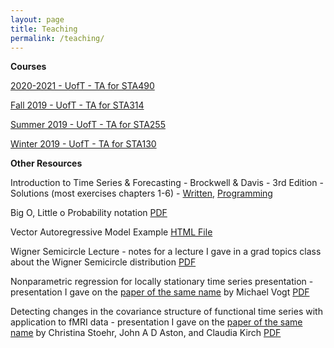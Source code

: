 ```yaml
---
layout: page
title: Teaching
permalink: /teaching/
---
```


**Courses**

<a href="https://daveveitch.github.io/teaching/2020Y-STA490/">2020-2021 - UofT - TA for STA490</a>

<a href="https://daveveitch.github.io/teaching/2019F-STA314/">Fall 2019 - UofT - TA for STA314</a>

<a href="https://daveveitch.github.io/teaching/2019S-STA255/">Summer 2019 - UofT - TA for STA255</a>

<a href="https://daveveitch.github.io/teaching/2019S-STA130/">Winter 2019 - UofT - TA for STA130</a>

**Other Resources**

Introduction to Time Series & Forecasting - Brockwell & Davis - 3rd Edition - Solutions (most exercises chapters 1-6) - <a href="https://drive.google.com/open?id=14kxV2Gnkv1iE-HgxCBPelCWcZeRe_8R7">Written</a>, <a href="https://github.com/daveveitch/UofT/tree/master/Time%20Series%20Reading%20Course/BD%20Exercises">Programming</a>

Big O, Little o Probability notation <a href="https://drive.google.com/file/d/1D5iYrDKfL68s2z0-FUUfftrV79G0bPu-/view?usp=sharing">PDF</a> 

Vector Autoregressive Model Example  <a href="https://daveveitch.github.io/assets/GoogleFluVAR.html">HTML File</a> 

Wigner Semicircle Lecture - notes for a lecture I gave in a grad topics class about the Wigner Semicircle distribution  <a href="https://daveveitch.github.io/teaching/2021-MAT1128/wignerlecture.pdf">PDF</a> 

Nonparametric regression for locally stationary time series presentation - presentation I gave on the <a href="https://www.jstor.org/stable/41806549">paper of the same name</a>  by Michael Vogt <a href="https://daveveitch.github.io/teaching/2022-STA4506/nstspresentation.pdf">PDF</a> 

Detecting changes in the covariance structure of functional time series with application to fMRI data - presentation I gave on the <a href="https://doi.org/10.1016/j.ecosta.2020.04.004">paper of the same name</a> by Christina Stoehr, John A D Aston, and Claudia Kirch <a href="https://daveveitch.github.io/teaching/Other/covariancechangepresentation.pdf">PDF</a>
